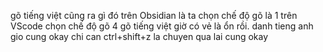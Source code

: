 gõ tiếng việt cũng ra gì đó
trên Obsidian là ta chọn chế độ gõ là 1
trên VScode chọn chế độ gõ 4
gõ tiếng việt giờ có vẻ là ổn rồi.
danh tieng anh gio cung okay
chi can ctrl+shift+z la chuyen qua lai cung okay
